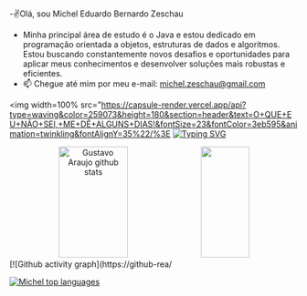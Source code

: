 -✌️Olá, sou Michel Eduardo Bernardo Zeschau
- Minha principal área de estudo é o Java e estou dedicado em programação orientada a objetos, estruturas de dados e algoritmos. Estou buscando constantemente novos  desafios e oportunidades para aplicar meus conhecimentos e desenvolver soluções mais robustas e eficientes. 
- 📫 Chegue até mim por meu e-mail: michel.zeschau@gmail.com

<img width=100% src="https://capsule-render.vercel.app/api?type=waving&color=259073&height=180&section=header&text=O+QUE+EU+NÃO+SEI,+ME+DÊ+ALGUNS+DIAS!&fontSize=23&fontColor=3eb595&animation=twinkling&fontAlignY=35%22/%3E  [![Typing SVG](https://readme-typing-svg.herokuapp.com/?color=259073&size=35&center=true&vCenter=true&width=1000&lines=OLÁ,+MEU+NOME+É+GUSTAVO+ARAUJO;EU+TENHO+28+ANOS;SOU+DE+CURITIBA,+PR;SEJAM+BEM+VINDOS!🎉)](https://git.io/typing-svg)  <div align="center">     <img width="49%" height="195px" src="https://github-readme-stats.vercel.app/api?username=onedreamcwb&show_icons=true&count_private=true&hide_border=true&title_color=259073&icon_color=1bc497&text_color=259073&bg_color=22272e" alt="Gustavo Araujo github stats" />    <img width="41%" height="195px" src="https://github-readme-stats.vercel.app/api/top-langs/?username=onedreamcwb&layout=compact&hide_border=true&title_color=259073&text_color=259073&bg_color=22272e" /> </div>  [![Github activity graph](https://github-rea/

[![Michel top languages](https://github-readme-stats.vercel.app/api/top-langs/?username=MichelEduardoBZ&theme=blue-green)](https://github.com/MichelEduardoBZ/github-readme-stats)

